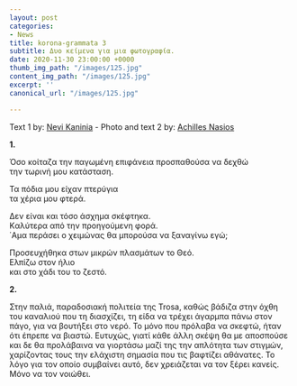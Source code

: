 ```yaml
---
layout: post
categories:
- News
title: korona-grammata 3
subtitle: Δυο κείμενα για μια φωτογραφία.
date: 2020-11-30 23:00:00 +0000
thumb_img_path: "/images/125.jpg"
content_img_path: "/images/125.jpg"
excerpt: ''
canonical_url: "/images/125.jpg"

---
```

Text 1 by: <a href="https://www.facebook.com/nevi.kaninia" target="blank">Nevi Kaninia</a> - Photo and text 2 by: <a href="https://anikon.org/" target="blank">Achilles Nasios</a>

**1.**

Όσο κοίταζα την παγωμένη επιφάνεια προσπαθούσα να δεχθώ  
την τωρινή μου κατάσταση.

Τα πόδια μου είχαν πτερύγια  
τα χέρια μου φτερά.

Δεν είναι και τόσο άσχημα σκέφτηκα.  
Kαλύτερα από την προηγούμενη φορά.  
΄Αμα περάσει ο χειμώνας θα μπορούσα να ξαναγίνω εγώ;

Προσευχήθηκα στων μικρών πλασμάτων το Θεό.  
Ελπίζω στον ήλιο  
και στο χάδι του το ζεστό.

**2.**

Στην παλιά, παραδοσιακή πολιτεία της Trosa, καθώς βάδιζα στην όχθη του καναλιού που τη διασχίζει, τη είδα να τρέχει άγαρμπα πάνω στον πάγο, για να βουτήξει στο νερό. Το μόνο που πρόλαβα να σκεφτώ, ήταν ότι έπρεπε να βιαστώ. Ευτυχώς, γιατί κάθε άλλη σκέψη θα με αποσπούσε και δε θα προλάβαινα να γιορτάσω μαζί της την απλότητα των στιγμών, χαρίζοντας τους την ελάχιστη σημασία που τις βαφτίζει αθάνατες. Το λόγο για τον οποίο συμβαίνει αυτό, δεν χρειάζεται να τον ξέρει κανείς. Μόνο να τον νοιώθει.